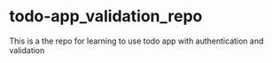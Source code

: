 # todo-app_validation_repo
This is a the repo for learning to use todo app with authentication and validation
